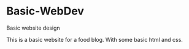# Basic-WebDev
Basic website design

This is a basic website for a food blog. With some basic html and css.
